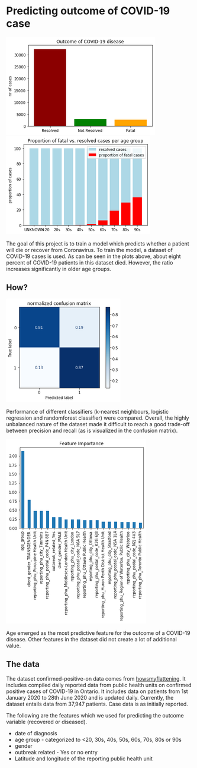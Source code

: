 # Predicting outcome of COVID-19 case

<div class="row">
  <div class="column">
    <img src="https://github.com/janinaschuhmacher/covid-19-data-analysis/blob/master/visualization/outcomes.png" alt="outcome of COVID-19 cases">
  </div>
  <div class="column">
    <img src="https://github.com/janinaschuhmacher/covid-19-data-analysis/blob/master/visualization/outcome_per_age.png" alt="outcomes of COVID-19 cases">
  </div>
</div>


The goal of this project is to train a model which predicts whether a patient will die or recover from Coronavirus. 
To train the model, a dataset of COVID-19 cases is used. As can be seen in the plots above, about eight percent of COVID-19 patients in this dataset died. However, the ratio increases significantly in older age groups. 

## How?
<img src="https://github.com/janinaschuhmacher/covid-19-data-analysis/blob/master/visualization/final_confustion_matrix.png" alt="confusion matrix of the final logistic regression model" >
                                                                                                                         
Performance of different classifiers (k-nearest neighbours, logistic regression and randomforest classifier) were compared. 
Overall, the highly unbalanced nature of the dataset made it difficult to reach a good trade-off between precision and recall (as is visualized in the confusion matrix). 

<img src="https://github.com/janinaschuhmacher/covid-19-data-analysis/blob/master/visualization/feature_importance.png" alt="feature importance" >
                                                                                                                           
Age emerged as the most predictive feature for the outcome of a COVID-19 disease. 
Other features in the dataset did not create a lot of additional value. 

## The data 

The dataset confirmed-positive-on data comes from [howsmyflattening](https://howsmyflattening.ca/#/data/). 
It includes compiled daily reported data from public health units on confirmed positive cases of COVID-19 in Ontario. It includes data on patients from 1st January 2020 to 28th June 2020 and is updated daily. Currently, the dataset entails data from 37,947 patients. Case data is as initially reported.

The following are the features which we used for predicting the outcome variable (recovered or diseased).

* date of diagnosis
* age group - categorized to <20, 30s, 40s, 50s, 60s, 70s, 80s or 90s
* gender
* outbreak related - Yes or no entry
* Latitude and longitude of the reporting public health unit

